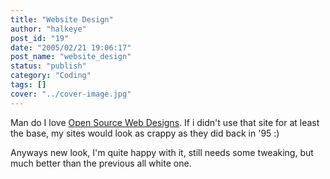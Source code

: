 ```yaml
---
title: "Website Design"
author: "halkeye"
post_id: "19"
date: "2005/02/21 19:06:17"
post_name: "website_design"
status: "publish"
category: "Coding"
tags: []
cover: "../cover-image.jpg"
---
```


Man do I love [Open Source Web Designs](https://oswd.org/). If i didn't use that site for at least the base, my sites would look as crappy as they did back in '95 :)

Anyways new look, I'm quite happy with it, still needs some tweaking, but much better than the previous all white one.
